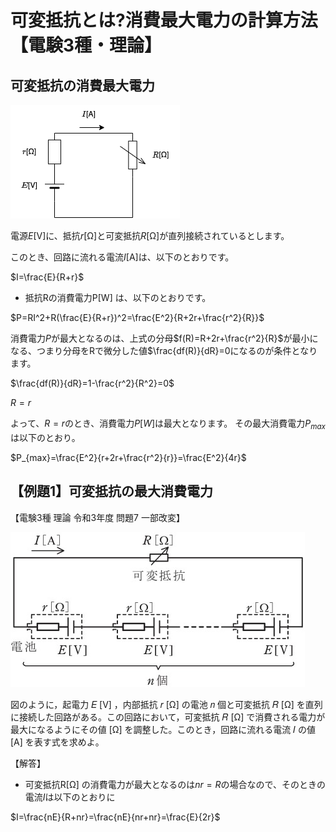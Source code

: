 # 可変抵抗とは?消費最大電力の計算方法【電験3種・理論】

## 可変抵抗の消費最大電力

![図2](./assets/1-8-variable-resistor-maximum-power-consumption1.png) 

電源$E$[V]に、抵抗$r$[Ω]と可変抵抗$R$[Ω]が直列接続されているとします。

このとき、回路に流れる電流$I$[A]は、以下のとおりです。

$I=\frac{E}{R+r}$

- 抵抗Rの消費電力P[W] は、以下のとおりです。

$P=RI^2+R(\frac{E}{R+r})^2=\frac{E^2}{R+2r+\frac{r^2}{R}}$

消費電力$P$が最大となるのは、上式の分母$f(R)=R+2r+\frac{r^2}{R}$が最小になる、つまり分母をRで微分した値$\frac{df(R)}{dR}=0になるのが条件となります。

$\frac{df(R)}{dR}=1-\frac{r^2}{R^2}=0$

$R=r$

よって、$R=r$のとき、消費電力$P[W]$は最大となります。
その最大消費電力$P_{max}$は以下のとおり。

$P_{max}=\frac{E^2}{r+2r+\frac{r^2}{r}}=\frac{E^2}{4r}$


## 【例題1】可変抵抗の最大消費電力

【電験3種 理論 令和3年度 問題7 一部改変】

![図2](./assets/1-8-variable-resistor-maximum-power-consumption2.jpg) 

図のように，起電力 𝐸 [V] ，内部抵抗 𝑟 [Ω] の電池 𝑛 個と可変抵抗 𝑅 [Ω] を直列に接続した回路がある。この回路において，可変抵抗 𝑅 [Ω] で消費される電力が最大になるようにその値 [Ω] を調整した。このとき，回路に流れる電流 𝐼 の値 [A] を表す式を求めよ。


【解答】

- 可変抵抗R[Ω] の消費電力が最大となるのは$nr=R$の場合なので、そのときの電流$I$は以下のとおりに

$I=\frac{nE}{R+nr}=\frac{nE}{nr+nr}=\frac{E}{2r}$
